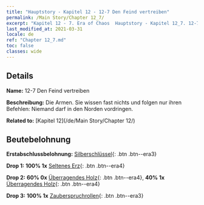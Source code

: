 ```yaml
---
title: "Hauptstory - Kapitel 12 - 12-7 Den Feind vertreiben"
permalink: /Main Story/Chapter 12_7/
excerpt: "Kapitel 12 - 7. Era of Chaos  Hauptstory - Kapitel 12_7. 12-7 Den Feind vertreiben"
last_modified_at: 2021-03-31
locale: de
ref: "Chapter 12_7.md"
toc: false
classes: wide
---
```


## Details

 **Name:** 12-7 Den Feind vertreiben

 **Beschreibung:** Die Armen. Sie wissen fast nichts und folgen nur ihren Befehlen: Niemand darf in den Norden vordringen.

 **Related to:** [Kapitel 12](/de/Main Story/Chapter 12/)

## Beutebelohnung

 **Erstabschlussbelohnung:** [Silberschlüssel](/de/Items/con_693/){: .btn .btn--era3}

 **Drop 1:** **100% 1x** [Seltenes Erz](/de/Items/mat_40/){: .btn .btn--era4}

 **Drop 2:** **60% 0x** [Überragendes Holz](/de/Items/mat_34/){: .btn .btn--era4}, **40% 1x** [Überragendes Holz](/de/Items/mat_34/){: .btn .btn--era4}

 **Drop 3:** **100% 1x** [Zauberspruchrollen](/de/Items/con_694/){: .btn .btn--era3}

